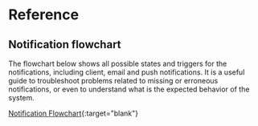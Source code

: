 # Reference

## Notification flowchart

The flowchart below shows all possible states and triggers for the notifications, including client, email and push notifications. It is a useful guide to troubleshoot problems related to missing or erroneous notifications, or even to understand what is the expected behavior of the system.

[Notification Flowchart](https://github.com/RocketChat/handbook/tree/78e91b16601739cebf799e193f45f75645b5d270/support/reference/notification_flowchart.png){:target="blank"}

